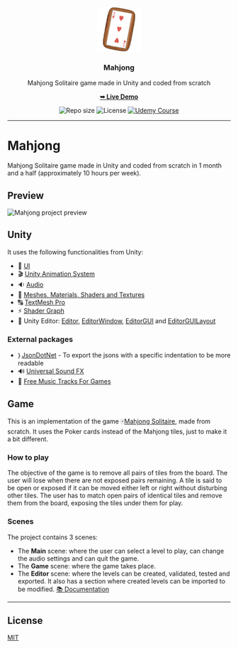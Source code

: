 <p align="center">
  <img src="media/mahjong-logo.png" width="100" alt="Repository logo" />
</p>
<h3 align="center">Mahjong</h3>
<p align="center">Mahjong Solitaire game made in Unity and coded from scratch<p>
<p align="center"><a href="https://lhbelfanti.gitlab.io/mahjong/"><strong>➥ Live Demo</strong></a></p>
<p align="center">
    <img src="https://img.shields.io/github/repo-size/lhbelfanti/mahjong?label=Repo%20size" alt="Repo size" />
    <img src="https://img.shields.io/github/license/lhbelfanti/mahjong?label=License" alt="License" />
    <a href="ttps://lhbelfanti.gitlab.io/mahjong/">
      <img src="https://img.shields.io/badge/Game-%23000000.svg?logo=unity&logoColor=white&label=Unity" alt="Udemy Course" />
    </a>
</p>

---
# Mahjong
Mahjong Solitaire game made in Unity and coded from scratch in 1 month and a half (approximately 10 hours per week).

## Preview
<img src="./media/mahjong.gif" width="500" alt="Mahjong project preview" />

## Unity
It uses the following functionalities from Unity:
- 🌃 [UI](https://docs.unity3d.com/Manual/UIToolkits.html)
- 🎬 [Unity Animation System](https://docs.unity3d.com/Manual/AnimationOverview.html)
- 🔉 [Audio](https://docs.unity3d.com/Manual/Audio.html)
- 🧱 [Meshes, Materials, Shaders and Textures](https://docs.unity3d.com/Manual/Shaders.html)
- 🔠 [TextMesh Pro](https://docs.unity3d.com/Manual/com.unity.textmeshpro.html)
- ⚡️ [Shader Graph](https://unity.com/shader-graph)
- 🔆 Unity Editor: [Editor](https://docs.unity3d.com/ScriptReference/Editor.html), [EditorWindow](https://docs.unity3d.com/ScriptReference/EditorWindow.html), [EditorGUI](https://docs.unity3d.com/ScriptReference/EditorGUI.html) and [EditorGUILayout](https://docs.unity3d.com/ScriptReference/EditorGUILayout.html)

### External packages
- ｝[JsonDotNet](https://assetstore.unity.com/packages/tools/input-management/json-net-for-unity-11347) - To export the jsons with a specific indentation to be more readable
- 🔊 [Universal Sound FX](https://assetstore.unity.com/packages/audio/sound-fx/universal-sound-fx-17256)
- 🎵 [Free Music Tracks For Games](https://assetstore.unity.com/packages/audio/music/free-music-tracks-for-games-156413)

## Game
This is an implementation of the game 🀄️[Mahjong Solitaire](https://en.wikipedia.org/wiki/Mahjong_solitaire), made from scratch. It uses the Poker cards instead of the Mahjong tiles, just to make it a bit different.

### How to play
The objective of the game is to remove all pairs of tiles from the board. The user will lose when there are not exposed pairs remaining. A tile is said to be open or exposed if it can be moved either left or right without disturbing other tiles. The user has to match open pairs of identical tiles and remove them from the board, exposing the tiles under them for play.

### Scenes
The project contains 3 scenes:
- The **Main** scene: where the user can select a level to play, can change the audio settings and can quit the game.
- The **Game** scene: where the game takes place.
- The **Editor** scene: where the levels can be created, validated, tested and exported. It also has a section where created levels can be imported to be modified. [📚 Documentation](Assets/Scripts/Editor/README.md)

---
## License

[MIT](https://choosealicense.com/licenses/mit/)
